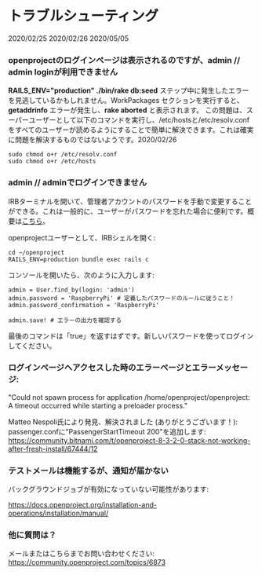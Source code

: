 # トラブルシューティング

2020/02/25
2020/02/26
2020/05/05

### openprojectのログインページは表示されるのですが、admin // admin loginが利用できません
**RAILS_ENV="production" ./bin/rake db:seed** ステップ中に発生したエラーを見逃しているかもしれません。WorkPackages セクションを実行すると、**getaddrinfo** エラーが発生し、**rake aborted** と表示されます。
この問題は、スーパーユーザーとして以下のコマンドを実行し、/etc/hostsと/etc/resolv.confをすべてのユーザーが読めるようにすることで簡単に解決できます。これは確実に問題を解決するものではないようです。2020/02/26 

```
sudo chmod o+r /etc/resolv.conf
sudo chmod o+r /etc/hosts
```
### admin // adminでログインできません

IRBターミナルを開いて、管理者アカウントのパスワードを手動で変更することができる。これは一般的に、ユーザーがパスワードを忘れた場合に便利です。概要は[こちら](https://community.openproject.com/topics/6584)。

openprojectユーザーとして、IRBシェルを開く:

```
cd ~/openproject
RAILS_ENV=production bundle exec rails c
```
コンソールを開いたら、次のように入力します:
```
admin = User.find_by(login: 'admin')
admin.password = 'RaspberryPi' # 定義したパスワードのルールに従うこと！
admin.password_confirmation = 'RaspberryPi'

admin.save! # エラーの出力を確認する
```
最後のコマンドは「true」を返すはずです。新しいパスワードを使ってログインしてください。

### ログインページへアクセスした時のエラーページとエラーメッセージ:
"Could not spawn process for application /home/openproject/openproject: A timeout occurred while starting a preloader process."

Matteo Nespoli氏により発見、解決されました (ありがとうございます！): passenger.confに"PassengerStartTimeout 200"を追加します: https://community.bitnami.com/t/openproject-8-3-2-0-stack-not-working-after-fresh-install/67444/12

### テストメールは機能するが、通知が届かない

バックグラウンドジョブが有効になっていない可能性があります: 

https://docs.openproject.org/installation-and-operations/installation/manual/

### 他に質問は？

メールまたはこちらまでお問い合わせください: https://community.openproject.com/topics/6873


